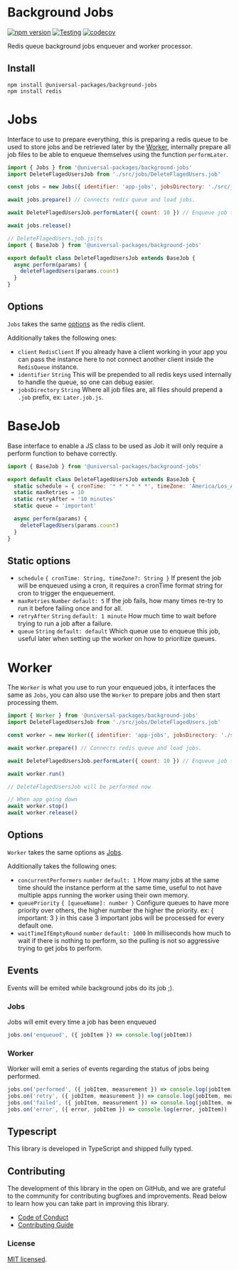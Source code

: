 # Background Jobs

[![npm version](https://badge.fury.io/js/@universal-packages%2Fbackground-jobs.svg)](https://www.npmjs.com/package/@universal-packages/background-jobs)
[![Testing](https://github.com/universal-packages/universal-background-jobs/actions/workflows/testing.yml/badge.svg)](https://github.com/universal-packages/universal-background-jobs/actions/workflows/testing.yml)
[![codecov](https://codecov.io/gh/universal-packages/universal-background-jobs/branch/main/graph/badge.svg?token=CXPJSN8IGL)](https://codecov.io/gh/universal-packages/universal-background-jobs)

Redis queue background jobs enqueuer and worker processor.

## Install

```shell
npm install @universal-packages/background-jobs
npm install redis
```

# Jobs

Interface to use to prepare everything, this is preparing a redis queue to be used to store jobs and be retrieved later by the [Worker](#worker), internally prepare all job files to be able to enqueue themselves using the function `performLater`.

```js
import { Jobs } from '@universal-packages/background-jobs'
import DeleteFlagedUsersJob from './src/jobs/DeleteFlagedUsers.job'

const jobs = new Jobs({ identifier: 'app-jobs', jobsDirectory: './src/jobs' })

await jobs.prepare() // Connects redis queue and load jobs.

await DeleteFlagedUsersJob.performLater({ count: 10 }) // Enqueue job to be performed later

await jobs.release()
```

```js
// DeleteFlagedUsers.job.js|ts
import { BaseJob } from '@universal-packages/background-jobs'

export default class DeleteFlagedUsersJob extends BaseJob {
  async perform(params) {
    deleteFlagedUsers(params.count)
  }
}
```

## Options

`Jobs` takes the same [options](https://github.com/redis/node-redis/blob/master/docs/client-configuration.md) as the redis client.

Additionally takes the following ones:

- `client` `RedisClient`
  If you already have a client working in your app you can pass the instance here to not connect another client inside the `RedisQueue` instance.
- `identifier` `String`
  This will be prepended to all redis keys used internally to handle the queue, so one can debug easier.
- `jobsDirectory` `String`
  Where all job files are, all files should prepend a `.job` prefix, ex: `Later.job.js`.

# BaseJob

Base interface to enable a JS class to be used as Job it will only require a perform function to behave correctly.

```js
import { BaseJob } from '@universal-packages/background-jobs'

export default class DeleteFlagedUsersJob extends BaseJob {
  static schedule = { cronTime: '* * * * * *', timeZone: 'America/Los_Angeles' }
  static maxRetries = 10
  static retryAfter = '10 minutes'
  static queue = 'important'

  async perform(params) {
    deleteFlagedUsers(params.count)
  }
}
```

## Static options

- `schedule` `{ cronTime: String, timeZone?: String }`
  If present the job will be enqueued using a cron, it requires a cronTime format string for cron to trigger the enqueuement.
- `maxRetries` `Number` `default: 5`
  If the job fails, how many times re-try to run it before failing once and for all.
- `retryAfter` `String` `default: 1 minute`
  How much time to wait before trying to run a job after a failure.
- `queue` `String` `default: default`
  Which queue use to enqueue this job, useful later when setting up the worker on how to prioritize queues.

# Worker

The `Worker` is what you use to run your enqueued jobs, it interfaces the same as `Jobs`, you can also use the `Worker` to prepare jobs and then start processing them.

```js
import { Worker } from '@universal-packages/background-jobs'
import DeleteFlagedUsersJob from './src/jobs/DeleteFlagedUsers.job'

const worker = new Worker({ identifier: 'app-jobs', jobsDirectory: './src/jobs', concurrentPerformers: 2, queuePriority: { important: 2 }, waitTimeIfEmptyRound: 10000 })

await worker.prepare() // Connects redis queue and load jobs.

await DeleteFlagedUsersJob.performLater({ count: 10 }) // Enqueue job to be performed later

await worker.run()

// DeleteFlagedUsersJob will be performed now

// When app going down
await worker.stop()
await worker.release()
```

## Options

`Worker` takes the same options as [Jobs](#jobs).

Additionally takes the following ones:

- `concurrentPerformers` `number` `default: 1`
  How many jobs at the same time should the instance perform at the same time, useful to not have multiple apps running the worker using their own memory.
- `queuePriority` `{ [queueName]: number }`
  Configure queues to have more priority over others, the higher number the higher the priority. ex: { important: 3 } in this case 3 important jobs will be processed for every default one.
- `waitTimeIfEmptyRound` `number` `default: 1000`
  In milliseconds how much to wait if there is nothing to perform, so the pulling is not so aggressive trying to get jobs to perform.

## Events

Events will be emited while background jobs do its job ;).

### Jobs

Jobs will emit every time a job has been enqueued

```js
jobs.on('enqueued', ({ jobItem }) => console.log(jobItem))
```

### Worker

Worker will emit a series of events regarding the status of jobs being performed.

```js
jobs.on('performed', ({ jobItem, measurement }) => console.log(jobItem, measurement))
jobs.on('retry', ({ jobItem, measurement }) => console.log(jobItem, measurement))
jobs.on('failed', ({ jobItem, measurement }) => console.log(jobItem, measurement))
jobs.on('error', ({ error, jobItem }) => console.log(error, jobItem))
```

## Typescript

This library is developed in TypeScript and shipped fully typed.

## Contributing

The development of this library in the open on GitHub, and we are grateful to the community for contributing bugfixes and improvements. Read below to learn how you can take part in improving this library.

- [Code of Conduct](./CODE_OF_CONDUCT.md)
- [Contributing Guide](./CONTRIBUTING.md)

### License

[MIT licensed](./LICENSE).
